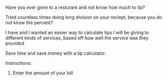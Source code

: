 Have you ever gone to a resturant and not know how much to tip?  

Tried countless times doing long division on your reciept, because you do not know the percent?

I have and I wanted an easier way to calculate tips I will be giving to different kinds of services, based off how well the
service was they provided 

Save time and save money with a tip calculator.

Instructions:

1.  Enter the amount of your bill
